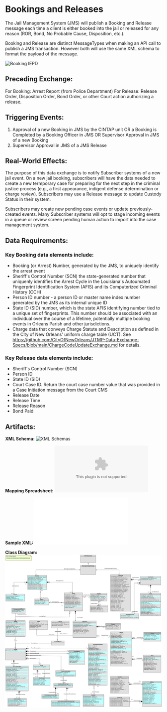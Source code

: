 # Bookings and Releases

The Jail Management System (JMS) will publish a Booking and Release message each time a client is either booked  into the jail or released for any reason (ROR, Bond, No Probable Cause, Disposition, etc.).

Booking and Release are distinct MessageTypes when making an API call to publish a JMS transaction. However both will use the same XML schema to format the payload of the message. 

![Booking IEPD](schemas/booking_iepd)

## Preceding Exchange: 

For Booking: Arrest Report (from Police Department)​
For Release: Release Order, Disposition Order, Bond Order, or other Court action authorizing a release. 

## Triggering Events:

1. Approval of a new Booking in JMS by the CINTAP unit OR a Booking is Completed by a Booking Officer in JMS OR Supervisor Approval in JMS of a new Booking
2. Supervisor Approval in JMS of a JMS Release

## Real-World Effects: 

The purpose of this data exchange is to notify Subscriber systems of a new jail event. On a new jail booking, subscribers will have the data needed to create a new termporary case for preparing for the next step in the criminal justice process (e.g., a first appearance, indigent defense determination or charge review). Subscribers may use a Release message to update Custody Status in their system. 

Subscribers may create new pending case events or update previously-created events. Many Subscriber systems will opt to stage incoming events in a queue or review screen pending human action to import into the case management system. 

## Data Requirements:

### Key Booking data elements include:
- Booking (or Arrest) Number, generated by the JMS, to uniquely identify the arrest event
- Sheriff's Control Number (SCN) the state-generated number that uniquenly identifies the Arrest Cycle in the Louisiana's Autoumated Fingerprint Identification System (AFIS) and its Computerized Criminal History (CCH)
- Person ID number - a person ID or master name index number generated by the JMS as its internal unique ID
- State ID (SID) number, which is the state AFIS identifying number tied to a unique set of fingerprints. This number should be associated with an individual over the course of a lifetime, potentially multiple booking events in Orleans Parish and other jurisdictions.
- Charge data that conveys Charge Statute and Description as defined in the City of New Orleans' uniform charge table (UCT). See https://github.com/CityOfNewOrleans/JTMP-Data-Exchange-Specs/blob/main/ChargeCodeUpdateExchange.md for details.

### Key Release data elements include:
- Sheriff's Control Number (SCN)
- Person ID
- State ID (SID)
- Court Case ID. Return the court case number value that was provided in a Case Initiation message from the Court CMS
- Release Date
- Release Time
- Release Reason
- Bond Paid

## Artifacts:
**XML Schema:**
![XML Schemas](schemas/booking_iepd/api/xml_schema)

**Mapping Spreadsheet:**
![Mapping Spreadsheet](schemas/booking_iepd/artifacts/Booking_MappingSpreadsheet.xlsx)

**Sample XML:**
![Sample XML File](schemas/booking_iepd/examples/Annotated_Booking_Release.xml)

**Class Diagram:**
![Class Diagram](schemas/booking_iepd/artifacts/Booking_ClassDiagram.svg)
